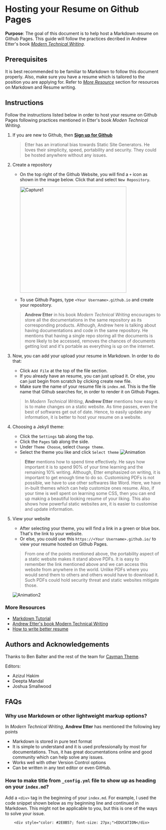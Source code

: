 # Hosting your Resume on Github Pages
**Purpose**: The goal of this document is to help host a Markdown resume on Github Pages. This guide will follow the practices decribed in Andrew Etter's book [*Modern Technical Writing*](https://www.amazon.ca/Modern-Technical-Writing-Introduction-Documentation-ebook/dp/B01A2QL9SS).

## Prerequisites
It is best recommended to be familiar to Markdown to follow this document properly. Also, make sure you have a resume which is tailored to the position you are applying for.
Refer to [*More Resource*](https://github.com/Harshal-Bhalerao/Harshal-Bhalerao.github.io#more-resources) section for resources on Markdown and Resume writing.

## Instructions
Follow the instructions listed below in order to host your resume on Github Pages following practices mentioned in Etter's book *Moden Technical Writing*.

1. If you are new to Github, then [**Sign up for Github**](https://github.com/signup?ref_cta=Sign+up&ref_loc=header+logged+out&ref_page=%2F&source=header-home)
    > Etter has an irrational bias towards Static Site Generators. He loves their simplicity, speed, portability and security. They could be hosted anywhere without any issues.
2. Create a repository
    - On the top right of the Github Website, you will find a `+` icon as shown in the image below. Click that and select `New Repository`.
      
      <img width="343" alt="Capture1" src="https://user-images.githubusercontent.com/102128579/159593482-38d966d0-ed9b-4252-9097-e119ea0968f0.PNG">
    - To use Github Pages, type `<Your Username>.github.io` and create your repository.
    > **Andrew Etter** in his book *Modern Technical Writing* encourages to store all the documentations in the same repository as its corresponding products. Although, Andrew here is talking about having documentations and code in the same repository. He mentions that having a single repo storing all the documents is more likely to be accessed, removes the chances of documents getting lost and it's portable as everything is up on the internet.
3. Now, you can add your upload your resume in Markdown. In order to do that:
    - Click `Add File` at the top of the file section.
    - If you already have an resume, you can just upload it. Or else, you can just begin from scratch by clicking create new file.
    - Make sure the name of your resume file is `index.md`. This is the file name that Github searches for, in order to render it on Github Pages.
    > In *Modern Technical Writing*, **Andrew Etter** mentions how easy it is to make changes on a static website. As time passes, even the best of softwares get out of date. Hence, to easily update any information, it is better to host your resume on a website.
4. Choosing a Jekyll theme:
    - Click the `Settings` tab along the top.
    - Click the `Pages` tab along the side.
    - Under `Theme Choose`, select `Change theme`.
    - Select the theme you like and click `Select theme`
      ![Animation](https://user-images.githubusercontent.com/102128579/159598822-cf1463bf-b168-46a0-b0a3-fed2a336247e.gif)
    > **Etter** mentions how to spend time effectively. He says how important it is to spend 90% of your time learning and the remaining 10% writing. Although, Etter emphasized on writing, it is important to get enough time to do so. Customising PDFs is not possible, we have to use other softwares like Word. Here, we have in-built themes which can help customize ones resume. Also, if your time is well spent on learning some CSS, then you can end up making a beautiful looking resume of your liking. This also shows how powerful static websites are, it is easier to customise and update information.
5. View your website
    - After selecting your theme, you will find a link in a green or blue box. That's the link to your website. 
    - Or else, you could use this `https://<Your Username>.github.io/` to view your resume hosted on Github Pages.
    > From one of the points mentioned above, the portability aspect of a static website makes it stand above PDFs. It is easy to remember the link mentioned above and we can access this website from anywhere in the world. Unlike PDFs where you would send them to others and others would have to download it. Such PDFs could hold security threat and static websites mitigate those.

    ![Animation2](https://user-images.githubusercontent.com/102128579/159615790-b382697b-6960-4b6a-924b-386c20345d3f.gif)

### More Resources
- [Markdown Tutorial](https://www.markdowntutorial.com/)
- [Andrew Etter's book Modern Technical Writing](https://www.amazon.ca/Modern-Technical-Writing-Introduction-Documentation-ebook/dp/B01A2QL9SS)
- [How to write better resume](https://www.jobbank.gc.ca/findajob/resources/write-good-resume)


## Authors and Acknowledgements
Thanks to Ben Balter and the rest of the team for [Cayman Theme](https://github.com/pages-themes/cayman).

Editors:
- Azizul Hakim
- Deepta Mandal
- Joshua Smallwood

## FAQs
### Why use Markdown or other lightweight markup options?
In *Modern Technical Writing*, **Andrew Etter** has mentioned the following key points 
- Markdown is stored in pure text format
- It is simple to understand and it is used professionally by most for documentations. Thus, it has great documentations online and good community which can help solve any issues.
- Works well with other Version Control options
- Can be written in any text editor or even GitHub. 

### How to make title from `_config.yml` file to show up as heading on your `index.md`?
Add a `<div>` tag in the beginning of your `index.md`. For example, I used the code snippet shown below as my beginning line and continued in Markdown. This might not be applicable to you, but this is one of the ways to solve your issue.
        
        <div style="color: #2E8B57; font-size: 27px;">EDUCATION</div>
